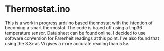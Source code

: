 # Thermostat.ino
This is a work in progress arduino based thermostat with the intention of becoming a smart thermostat.
The code is based off using a tmp36 temperature sensor. Data sheet can be found online. I decided to use software conversion for Farenheit readings at this point. I've also found that using the 3.3v as Vi gives a more accurate reading than 5.5v.
